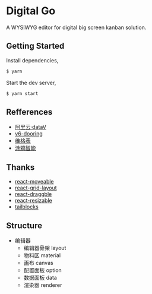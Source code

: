 # Digital Go

A WYSIWYG editor for digital big screen kanban solution.

## Getting Started

Install dependencies,

```bash
$ yarn
```

Start the dev server,

```bash
$ yarn start
```

## Refferences

- [阿里云·dataV](https://www.aliyun.com/activity/intelligent/datav-showcase?spm=a2c0j.14082271.J_6667440000.1.765e6ab4Ka7Fko&version=2)
- [v6-dooring](http://v6.dooring.cn/beta/editor)
- [维格表](https://vika.cn/)
- [涂鸦智能](https://www.tuya.com/cn/?_source=79b2df5e5ed979e613e68eb4dd935f83)

## Thanks

- [react-moveable](https://github.com/daybrush/moveable/tree/master/packages/react-moveable)
- [react-grid-layout](https://github.com/react-grid-layout/react-grid-layout)
- [react-draggble](https://github.com/react-grid-layout/react-draggable)
- [react-resizable](https://github.com/react-grid-layout/react-resizable)
- [tailblocks](https://tailblocks.cc/)

## Structure

- 编辑器
  - 编辑器骨架 layout
  - 物料区 material
  - 画布 canvas
  - 配置面板 option
  - 数据面板 data
  - 渲染器 renderer
